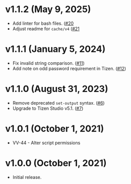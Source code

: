# v1.1.2 (May 9, 2025)
 * Add linter for bash files. ([#20](https://github.com/sourcetoad/tizen-build-action/pull/20)
 * Adjust readme for `cache/v4` ([#21](https://github.com/sourcetoad/tizen-build-action/pull/21)

# v1.1.1 (January 5, 2024)
 * Fix invalid string comparison. ([#11](https://github.com/sourcetoad/tizen-build-action/pull/11))
 * Add note on odd password requirement in Tizen. ([#12](https://github.com/sourcetoad/tizen-build-action/pull/12))

# v1.1.0 (August 31, 2023)
 * Remove deprecated `set-output` syntax. ([#6](https://github.com/sourcetoad/tizen-build-action/pull/6))
 * Upgrade to Tizen Studio v5.1. ([#7](https://github.com/sourcetoad/tizen-build-action/pull/7))

# v1.0.1 (October 1, 2021)
 * VV-44 - Alter script permissions
 
# v1.0.0 (October 1, 2021)
 * Initial release.
